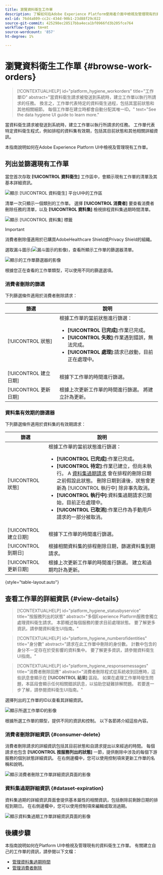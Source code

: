 ```yaml
---
title: 瀏覽資料衛生工作單
description: 了解如何在Adobe Experience Platform使用者介面中檢視及管理現有的資料衛生工作單。
exl-id: 76d4a809-cc2c-434d-90b1-23d88f29c022
source-git-commit: 425298ec28517bba4eca1bf0966fd3b205fce764
workflow-type: tm+mt
source-wordcount: '857'
ht-degree: 1%

---
```


# 瀏覽資料衛生工作單 {#browse-work-orders}

>[!CONTEXTUALHELP]
>id="platform_hygiene_workorders"
>title="工作單ID"
>abstract="當資料衛生請求被發送到系統時，建立工作單以執行所請求的任務。 換言之，工作單代表特定的資料衛生過程，包括其當前狀態和其他相關細節。 每個工作單在建立時都會自動分配其唯一ID。"
>text="See the data hygiene UI guide to learn more."

當資料衛生請求被發送到系統時，建立工作單以執行所請求的任務。 工作單代表特定資料衛生程式，例如排程的資料集有效期，包括其目前狀態和其他相關詳細資訊。

本指南說明如何在Adobe Experience Platform UI中檢視及管理現有工作單。

## 列出並篩選現有工作單

當您首次存取 **[!UICONTROL 資料衛生]** 工作區中，會顯示現有工作單的清單及其基本詳細資訊。

![顯示 [!UICONTROL 資料衛生] 平台UI中的工作區](../images/ui/browse/work-order-list.png)

清單一次只顯示一個類別的工作單。 選擇 **[!UICONTROL 消費者]** 要查看消費者刪除任務的清單，以及 **[!UICONTROL 資料集]** 檢視排程資料集過期時間清單。

![顯示 [!UICONTROL 資料集] 標籤](../images/ui/browse/dataset-tab.png)

>[!IMPORTANT]
>
>消費者刪除僅適用於已購買AdobeHealthcare Shield或Privacy Shield的組織。

選取漏斗圖示(![漏斗圖示的影像](../images/ui/browse/funnel-icon.png))，查看所顯示工作單的篩選器清單。

![顯示的工作單篩選器的影像](../images/ui/browse/filters.png)

根據您正在查看的工作單類型，可以使用不同的篩選選項。

### 消費者刪除的篩選

下列篩選條件適用於消費者刪除請求：

| 篩選 | 說明 |
| --- | --- |
| [!UICONTROL 狀態] | 根據工作單的當前狀態進行篩選：<ul><li>**[!UICONTROL 已完成]**:作業已完成。</li><li>**[!UICONTROL 失敗]**:作業遇到錯誤，無法完成。</li><li>**[!UICONTROL 處理]**:請求已啟動，目前正在處理中。</li></ul> |
| [!UICONTROL 建立日期] | 根據下工作單的時間進行篩選。 |
| [!UICONTROL 更新日期] | 根據上次更新工作單的時間進行篩選。 將建立計為更新。 |

### 資料集有效期的篩選器

下列篩選條件適用於資料集的有效期請求：

| 篩選 | 說明 |
| --- | --- |
| [!UICONTROL 狀態] | 根據工作單的當前狀態進行篩選：<ul><li>**[!UICONTROL 已完成]**:作業已完成。</li><li>**[!UICONTROL 待定]**:作業已建立，但尚未執行。 A [資料集過期請求](./dataset-expiration.md) 會在排程的刪除日期之前假設此狀態。 刪除日期到達後，狀態會更新為 [!UICONTROL 執行中] 除非事先取消。</li><li>**[!UICONTROL 執行中]**:資料集過期請求已開始，目前正在處理中。</li><li>**[!UICONTROL 已取消]**:作業已作為手動用戶請求的一部分被取消。</li></ul> |
| [!UICONTROL 建立日期] | 根據下工作單的時間進行篩選。 |
| [!UICONTROL 到期日] | 根據相關資料集的排程刪除日期，篩選資料集到期請求。 |
| [!UICONTROL 更新日期] | 根據上次更新工作單的時間進行篩選。 建立和過期均計為更新。 |

{style=&quot;table-layout:auto&quot;}

## 查看工作單的詳細資訊 {#view-details}

>[!CONTEXTUALHELP]
>id="platform_hygiene_statusbyservice"
>title="按服務列出的狀態"
>abstract="多個Experience Platform服務會獨立處理資料衛生請求。 本節概述每個服務的要求目前處理狀態。 要了解更多資訊，請參閱資料衛生UI指南。"

>[!CONTEXTUALHELP]
>id="platform_hygiene_numberofidentities"
>title="身分數"
>abstract="請求在此工作單中刪除的身份數。 計數中包含的身分不一定存在於受影響的資料集中。 要了解更多資訊，請參閱資料衛生UI指南。"

>[!CONTEXTUALHELP]
>id="platform_hygiene_responsemessages"
>title="消費者刪除回應"
>abstract="消費者刪除程式從系統收到回應時，這些訊息會顯示在 **[!UICONTROL 結果]** 區段。 如果在處理工作單時發生問題，本區段會顯示任何相關錯誤訊息，以協助您疑難排解問題。 若要進一步了解，請參閱資料衛生UI指南。"

選擇列出的工作單的ID以查看其詳細資訊。

![顯示所選工作單ID的影像](../images/ui/browse/select-work-order.png)

根據所選工作單的類型，提供不同的資訊和控制。 以下各節將介紹這些內容。

### 消費者刪除詳細資訊 {#consumer-delete}

消費者刪除請求的詳細資訊包括其目前狀態和自請求提出以來經過的時間。 每個請求也包含 **[!UICONTROL 按服務列出的狀態]** 一節，提供刪除中涉及的每個下游服務的個別狀態詳細資訊。 在右側邊欄中，您可以使用控制項來更新工作單的名稱和說明。

![顯示消費者刪除工作單詳細資訊頁面的影像](../images/ui/browse/consumer-delete-details.png)

### 資料集過期詳細資訊 {#dataset-expiration}

資料集過期的詳細資訊頁面會提供基本屬性的相關資訊，包括刪除前剩餘日期的排程到期日。 在右側邊欄中，您可以使用控制項來編輯或取消過期。

![顯示資料集過期工作單詳細資訊頁面的影像](../images/ui/browse/ttl-details.png)

## 後續步驟

本指南說明如何在Platform UI中檢視及管理現有的資料衛生工作單。 有關建立自己的工作單的資訊，請參閱以下文檔：

* [管理資料集過期時間](./dataset-expiration.md)
* [管理消費者刪除](./delete-consumer.md)
